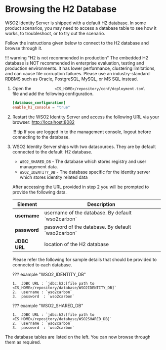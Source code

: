 # Browsing the H2 Database

WSO2 Identity Server is shipped with a default H2 database. In some
product scenarios, you may need to access a database table to see how it
works, to troubleshoot, or to try out the scenario.

Follow the instructions given below to connect to the H2 database and
browse through it.

!!! warning "H2 is not recommended in production"
    The embedded H2 database is NOT recommended in enterprise evaluation, testing and
    production environments. It has lower performance, clustering
    limitations, and can cause file corruption failures. Please use an
    industry-standard RDBMS such as Oracle, PostgreSQL, MySQL, or MS SQL
    instead.
    
1.  Open the
    `           <IS_HOME>/repository/conf/deployment.toml          `
    file and add the following configuration.

    ``` toml
    [database_configuration]
    enable_h2_console = "true"
    ```

2.  Restart the WSO2 Identity Server and access the following URL via your
    browser: [http://localhost:8082](http://localhost:8082/)

    !!! tip
        If you are logged in to the management console, logout before
        connecting to the database.
        
3.  WSO2 Identity Server ships with two datasources. They are by default connected 
    to the default  H2 database. 
    
    - `WSO2_SHARED_DB` - The database which stores registry and user management
                         data.
    - `WSO2_IDENTITY_DB` - The database specific for the identity server which stores
                           identity related data
                           
    After accessing the URL provided in step 2 you will be prompted to provide the following data. 
    
      <table>
      <thead>
      <tr class="header">
      <th>Element</th>
      <th>Description</th>
      </tr>
      </thead>
      <tbody>
      <tr class="even">
      <td><strong>username</strong></td>
      <td>username of the database. By default `wso2carbon`</td>
      </tr>
      <tr class="even">
      <td><strong>password</strong></td>
      <td>password of the database. By default `wso2carbon`</td>
      </tr>
      <tr class="even">
      <td><strong>JDBC URL</strong></td>
      <td>location of the H2 database</td>
      </tr>
      </table>  
    
    Please refer the following for sample details that should be provided to connected to each database.
    
    ??? example "WSO2_IDENTITY_DB"
        
        1.  JDBC URL : `jdbc:h2:[file path to <IS_HOME>/repository/database/WSO2IDENTITY_DB]`
        2.  username : `wso2carbon`
        3.  password  : `wso2carbon`
    
    ??? example "WSO2_SHARED_DB"
    
        1.  JDBC URL : `jdbc:h2:[file path to <IS_HOME>/repository/database/WSO2SHARED_DB]`
        2.  username : `wso2carbon`
        3.  password  : `wso2carbon`


The database tables are listed on the left. You can now browse through
them as required.
